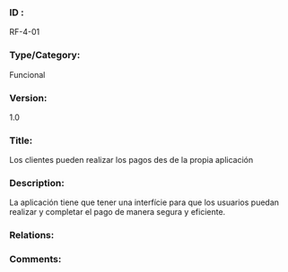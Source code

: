 ### ID : 
RF-4-01

### Type/Category:
Funcional

### Version:
1.0

### Title:
Los clientes pueden realizar los pagos des de la propia aplicación

### Description:
La aplicación tiene que tener una interfície para que los usuarios puedan realizar y completar el pago de manera segura y eficiente.

### Relations:


### Comments:

